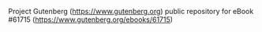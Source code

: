 Project Gutenberg (https://www.gutenberg.org) public repository for eBook #61715 (https://www.gutenberg.org/ebooks/61715)
